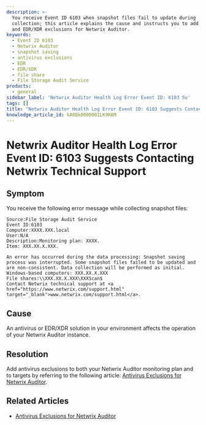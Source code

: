 ```yaml
---
description: >-
  You receive Event ID 6103 when snapshot files fail to update during
  collection; this article explains the cause and instructs you to add antivirus
  and EDR/XDR exclusions for Netwrix Auditor.
keywords:
  - Event ID 6103
  - Netwrix Auditor
  - snapshot saving
  - antivirus exclusions
  - EDR
  - EDR/XDR
  - file share
  - File Storage Audit Service
products:
  - general
sidebar_label: 'Netwrix Auditor Health Log Error Event ID: 6103 Su'
tags: []
title: "Netwrix Auditor Health Log Error Event ID: 6103 Suggests Contacting Netwrix Technical Support"
knowledge_article_id: kA0Qk0000001LK9KAM
---
```


# Netwrix Auditor Health Log Error Event ID: 6103 Suggests Contacting Netwrix Technical Support

## Symptom

You receive the following error message while collecting snapshot files:

```text
Source:File Storage Audit Service 
Event ID:6103 
Computer:XXXX.XXX.local 
User:N/A 
Description:Monitoring plan: XXXX. 
Item: XXX.XX.X.XXX. 
             
An error has occurred during the data processing: Snapshot saving process was interrupted. Some snapshot files failed to be updated and are non-consistent. Data collection will be performed as initial. 
Windows-based computers: XXX.XX.X.XXX 
File shares:\\XXX.XX.X.XXX\XXXScan$
Contact Netwrix technical support at <a href="https://www.netwrix.com/support.html" target="_blank">www.netwrix.com/support.html</a>.
```

## Cause

An antivirus or EDR/XDR solution in your environment affects the operation of your Netwrix Auditor instance.

## Resolution

Add antivirus exclusions to both your Netwrix Auditor monitoring plan and to targets by referring to the following article: [Antivirus Exclusions for Netwrix Auditor](/docs/kb/auditor/antivirus-exclusions-for-netwrix-auditor.md).

## Related Articles

- [Antivirus Exclusions for Netwrix Auditor](/docs/kb/auditor/antivirus-exclusions-for-netwrix-auditor.md)
